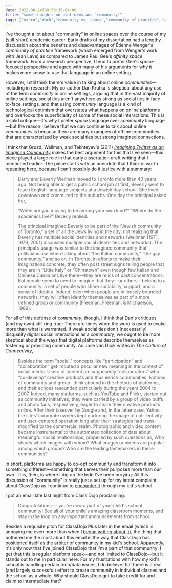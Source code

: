 ```yaml
---
date: 2022-08-24T09:59:35-04:00
title: "some thoughts on platforms and 'community'"
tags: ["macro","Work","community vs. space","community of practice","affinity space","Étienne Wenger","ClassDojo","Jean Lave","James Paul Gee","Barry Wellman","José van Dijck","Dan Krutka","parenting"]
---
```

I've thought a lot about "community" in online spaces over the course of my (still-short) academic career. Early drafts of my dissertation had a lengthy discussion about the benefits and disadvantages of Étienne Wenger's *community of practice* framework (which emerged from Wenger's work with Jean Lave) as compared to James Paul Gee's *affinity space* framework. From a research perspective, I tend to prefer Gee's *space*-focused perspective and agree with many of his arguments for why it makes more sense to use that language in an online setting.

However, I still think there's value in talking about online *communities*—including in research. My co-author Dan Krutka is skeptical about any use of the term *community* in online settings, arguing that in the vast majority of online settings, social ties aren't anywhere as strong as social ties in face-to-face settings, and that using *community* language is a kind of technological optimism that overstates what happens on online platforms and overlooks the superficiality of some of these social interactions. This is a solid critique—it's why I prefer *space* language over *community* language—but the reason I believe that we can continue to talk about online *communities* is because there are many examples of offline communities that are characterized by weak social ties but strong imagined connections. 

I think that Gruzd, Wellman, and Takhteyev's (2011) *[Imagining Twitter as an Imagined Community](https://journals.sagepub.com/doi/abs/10.1177/0002764211409378)* makes the best argument for this that I've seen—this piece played a large role in that early dissertation draft writing that I mentioned earlier. The piece starts with an anecdote that I think is worth repeating here, because I can't possibly do it justice with a summary: 

> Barry and Beverly Wellman moved to Toronto more than 40 years ago. Not being able to get a public school job at first, Beverly went to teach English-language subjects at a Jewish day school. She lived downtown and commuted to the suburbs. One day the principal asked her,
>
> “When are you moving to be among your own kind?”
> “Where do the academics live?” Beverly replied.
>
> The principal imagined Beverly to be part of the “Jewish community of Toronto,” a set of all the Jews living in the city, not realizing that Beverly has multiple social identities and networks (Wellman [1971, 1979, 2001] discusses multiple social identi- ties and networks). The principal’s usage was similar to the imagined community that politicians use when talking about “the Italian community,” “the gay community,” and so on. In Toronto, in efforts to make their imaginations concrete, they often post street signs telling people that they are in “Little Italy” or “Chinatown” even though few Italian and Chinese Canadians live there—they are relics of past concentrations. But people seem to need to imagine that they—or others—belong to a community: a set of people who share sociability, support, and a sense of identity. Indeed, even when people are in loosely bounded networks, they will often identify themselves as part of a more defined group or community (Freeman, Freeman, & Michaelson, 1989).

For all of this defense of *community*, though, I think that Dan's critiques (and my own) still ring true: There are times when the word is used to evoke more than what is warranted. If weak social ties don't (necessarily) disqualify digital social interactions as a *community*, we ought to be more skeptical about the ways that digital platforms describe themselves as fostering or providing community. As José van Dijck writes in *The Culture of Connectivity*, 

> Besides the term "social," concepts like “participation” and “collaboration” get imputed a peculiar new meaning in the context of social media. Users of content are supposedly “collaborators” who “co-develop” creative products and thus enrich communities. Notions of community and group- think abound in the rhetoric of platforms, and their echoes resounded particularly during the years 2004 to 2007. Indeed, many platforms, such as YouTube and Flickr, started out as community initiatives; they were carried by a group of video buffs and photo fans, respectively, eager to share their creative products online. After their takeover by Google and, in the latter case, Yahoo, the sites’ corporate owners kept nurturing the image of col- lectivity and user-centered operation long after their strategies had trans- mogrified to the commercial realm. Photographic and video content became instrumental to the automated collection of data about meaningful social relationships, propelled by such questions as, Who shares which images with whom? What images or videos are popular among which groups? Who are the leading tastemakers in these communities?

In short, platforms are happy to co-opt community and transform it into something different—something that serves their purposes more than our own. This, then, is where I dig up the lede I've been burying: All this discussion of "community" is really just a set up for my latest complaint about ClassDojo as I continue to [encounter it](https://spencergreenhalgh.com/tags/classdojo) through my kid's school. 

I got an email late last night from Class Dojo proclaiming: 

> Congratulations — you’re now a part of your child's school community! See all of your child's amazing classroom moments, and stay in the loop on any important announcements from school.

Besides a requisite pitch for ClassDojo Plus later in the email (which is annoying me even more than when I [began writing about it](https://spencergreenhalgh.com/relationships/parent-agency-and-edtech/)), the thing that bothered me the most about this email is the way that ClassDojo has positioned itself as the arbiter of community in my kid's school. Apparently, it's only now that I've joined ClassDojo that I'm a part of that community! I get that this is regular platform speak—and not limited to ClassDojo—but it stands out to me in particular here. For my frustrations with how my kid's school is handling certain tech/data issues, I do believe that there is a real (and largely successful) effort to create community in individual classes and the school as a whole. Why should ClassDojo get to take credit for and claim to intermediate that? 

